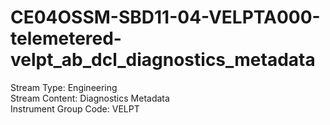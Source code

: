 # CE04OSSM-SBD11-04-VELPTA000-telemetered-velpt_ab_dcl_diagnostics_metadata

Stream Type: Engineering<br>
Stream Content: Diagnostics Metadata<br>
Instrument Group Code: VELPT<br>
